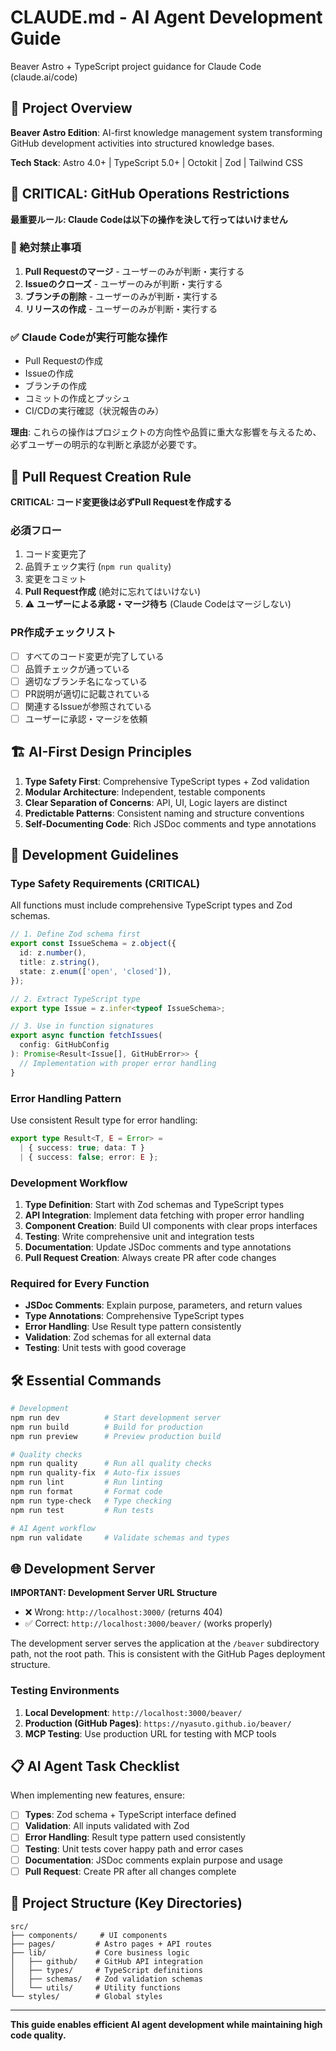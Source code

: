 # CLAUDE.md - AI Agent Development Guide

Beaver Astro + TypeScript project guidance for Claude Code (claude.ai/code)

## 🤖 Project Overview

**Beaver Astro Edition**: AI-first knowledge management system transforming GitHub development activities into structured knowledge bases.

**Tech Stack**: Astro 4.0+ | TypeScript 5.0+ | Octokit | Zod | Tailwind CSS

## 🚫 CRITICAL: GitHub Operations Restrictions

**最重要ルール: Claude Codeは以下の操作を決して行ってはいけません**

### 🔴 絶対禁止事項
1. **Pull Requestのマージ** - ユーザーのみが判断・実行する
2. **Issueのクローズ** - ユーザーのみが判断・実行する  
3. **ブランチの削除** - ユーザーのみが判断・実行する
4. **リリースの作成** - ユーザーのみが判断・実行する

### ✅ Claude Codeが実行可能な操作
- Pull Requestの作成
- Issueの作成
- ブランチの作成
- コミットの作成とプッシュ
- CI/CDの実行確認（状況報告のみ）

**理由**: これらの操作はプロジェクトの方向性や品質に重大な影響を与えるため、必ずユーザーの明示的な判断と承認が必要です。

## 🔄 Pull Request Creation Rule

**CRITICAL: コード変更後は必ずPull Requestを作成する**

### 必須フロー
1. コード変更完了
2. 品質チェック実行 (`npm run quality`)
3. 変更をコミット
4. **Pull Request作成** (絶対に忘れてはいけない)
5. ⚠️ **ユーザーによる承認・マージ待ち** (Claude Codeはマージしない)

### PR作成チェックリスト
- [ ] すべてのコード変更が完了している
- [ ] 品質チェックが通っている
- [ ] 適切なブランチ名になっている
- [ ] PR説明が適切に記載されている
- [ ] 関連するIssueが参照されている
- [ ] ユーザーに承認・マージを依頼

## 🏗 AI-First Design Principles

1. **Type Safety First**: Comprehensive TypeScript types + Zod validation
2. **Modular Architecture**: Independent, testable components
3. **Clear Separation of Concerns**: API, UI, Logic layers are distinct
4. **Predictable Patterns**: Consistent naming and structure conventions
5. **Self-Documenting Code**: Rich JSDoc comments and type annotations

## 🔧 Development Guidelines

### Type Safety Requirements (CRITICAL)

All functions must include comprehensive TypeScript types and Zod schemas.

```typescript
// 1. Define Zod schema first
export const IssueSchema = z.object({
  id: z.number(),
  title: z.string(),
  state: z.enum(['open', 'closed']),
});

// 2. Extract TypeScript type
export type Issue = z.infer<typeof IssueSchema>;

// 3. Use in function signatures
export async function fetchIssues(
  config: GitHubConfig
): Promise<Result<Issue[], GitHubError>> {
  // Implementation with proper error handling
}
```

### Error Handling Pattern

Use consistent Result type for error handling:

```typescript
export type Result<T, E = Error> =
  | { success: true; data: T }
  | { success: false; error: E };
```

### Development Workflow

1. **Type Definition**: Start with Zod schemas and TypeScript types
2. **API Integration**: Implement data fetching with proper error handling
3. **Component Creation**: Build UI components with clear props interfaces
4. **Testing**: Write comprehensive unit and integration tests
5. **Documentation**: Update JSDoc comments and type annotations
6. **Pull Request Creation**: Always create PR after code changes

### Required for Every Function

- **JSDoc Comments**: Explain purpose, parameters, and return values
- **Type Annotations**: Comprehensive TypeScript types
- **Error Handling**: Use Result type pattern consistently
- **Validation**: Zod schemas for all external data
- **Testing**: Unit tests with good coverage

## 🛠 Essential Commands

```bash
# Development
npm run dev          # Start development server
npm run build        # Build for production
npm run preview      # Preview production build

# Quality checks
npm run quality      # Run all quality checks
npm run quality-fix  # Auto-fix issues
npm run lint         # Run linting
npm run format       # Format code
npm run type-check   # Type checking
npm run test         # Run tests

# AI Agent workflow
npm run validate     # Validate schemas and types
```

## 🌐 Development Server

**IMPORTANT: Development Server URL Structure**

- ❌ Wrong: `http://localhost:3000/` (returns 404)
- ✅ Correct: `http://localhost:3000/beaver/` (works properly)

The development server serves the application at the `/beaver` subdirectory path, not the root path. This is consistent with the GitHub Pages deployment structure.

### Testing Environments

1. **Local Development**: `http://localhost:3000/beaver/`
2. **Production (GitHub Pages)**: `https://nyasuto.github.io/beaver/`
3. **MCP Testing**: Use production URL for testing with MCP tools

## 📋 AI Agent Task Checklist

When implementing new features, ensure:

- [ ] **Types**: Zod schema + TypeScript interface defined
- [ ] **Validation**: All inputs validated with Zod
- [ ] **Error Handling**: Result type pattern used consistently
- [ ] **Testing**: Unit tests cover happy path and error cases
- [ ] **Documentation**: JSDoc comments explain purpose and usage
- [ ] **Pull Request**: Create PR after all changes complete

## 🎯 Project Structure (Key Directories)

```
src/
├── components/     # UI components
├── pages/         # Astro pages + API routes
├── lib/           # Core business logic
│   ├── github/    # GitHub API integration
│   ├── types/     # TypeScript definitions
│   ├── schemas/   # Zod validation schemas
│   └── utils/     # Utility functions
└── styles/        # Global styles
```

---

**This guide enables efficient AI agent development while maintaining high code quality.**